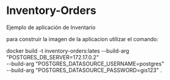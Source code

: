 # Inventory-Orders
Ejemplo de aplicación de Inventario



para construir la imagen de la aplicacion utilizar el comando:

docker build -t inventory-orders:lates --build-arg "POSTGRES_DB_SERVER=172.17.0.2"  \
--build-arg "POSTGRES_DATASOURCE_USERNAME=postgres" \
--build-arg "POSTGRES_DATASOURCE_PASSWORD=gis123" .
